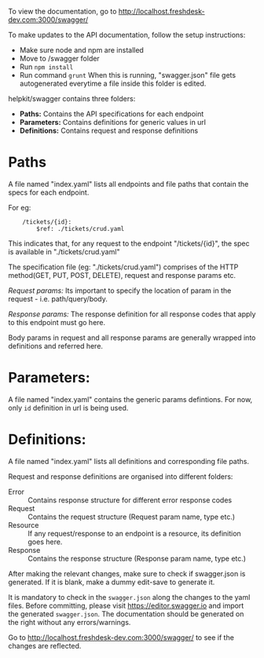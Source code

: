
To view the documentation, go to http://localhost.freshdesk-dev.com:3000/swagger/

To make updates to the API documentation, follow the setup instructions:
- Make sure node and npm are installed
- Move to /swagger folder
- Run `npm install`
- Run command `grunt`
	When this is running, "swagger.json" file gets autogenerated everytime a file inside this folder is edited.

helpkit/swagger contains three folders:
- **Paths:**
	Contains the API specifications for each endpoint
- **Parameters:**
	Contains definitions for generic values in url
- **Definitions:**
	Contains request and response definitions

# Paths
A file named "index.yaml" lists all endpoints and file paths that contain the specs for each endpoint.

For eg:
```
	/tickets/{id}:
		$ref: ./tickets/crud.yaml
```
This indicates that, for any request to the endpoint "/tickets/{id}", the spec is available in "./tickets/crud.yaml"

The specification file (eg: "./tickets/crud.yaml") comprises of the HTTP method(GET, PUT, POST, DELETE), request and response params etc.

*Request params:*
	Its important to specify the location of param in the request - i.e. path/query/body.

*Response params:*
	The response definition for all response codes that apply to this endpoint must go here.

Body params in request and all response params are generally wrapped into definitions and referred here.

# Parameters:
A file named "index.yaml" contains the generic params defintions. For now, only `id` definition in url is being used.

# Definitions:
A file named "index.yaml" lists all definitions and corresponding file paths.

Request and response definitions are organised into different folders:
<dl>
<dt>Error</dt>
	<dd>Contains response structure for different error response codes</dd>
<dt>Request</dt>
	<dd>Contains the request structure (Request param name, type etc.)</dd>
<dt>Resource</dt>
	<dd>If any request/response to an endpoint is a resource, its definition goes here.</dd>
<dt>Response</dt>
	<dd>Contains the response structure (Response param name, type etc.)</dd>
</dl>
After making the relevant changes, make sure to check if swagger.json is generated.
If it is blank, make a dummy edit-save to generate it.

It is mandatory to check in the `swagger.json` along the changes to the yaml files.
Before committing, please visit https://editor.swagger.io and import the generated `swagger.json`. The documentation should be generated on the right without any errors/warnings.

Go to http://localhost.freshdesk-dev.com:3000/swagger/ to see if the changes are reflected.
